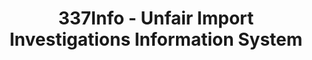 ---
bigquery: https://console.cloud.google.com/bigquery?p=patents-public-data&d=usitc_investigations&page=dataset&project=sheets-management-319211
citation: US International Trade Commission 337Info Unfair Import Investigations Information
  System
contributors: US International Trade Comission
cost: None
description: US International Trade Commission 337Info Unfair Import Investigations
  Information System contains data on investigations done under Section 337. Section
  337 declares the infringement of certain statutory intellectual property rights
  and other forms of unfair competition in import trade to be unlawful practices.
  Most Section 337 investigations involve allegations of patent or registered trademark
  infringement.
documentation: FAQ and tutorial available on the site
last_edit: 04/08/2022, 04:56:19
location: https://pubapps2.usitc.gov/337external/
maintained_by: US International Trade Comission
schema_fields:
- aljAssigned
- dateComplaintFiled
- gcAttorney
- actualStartDateEvidHear
- dateCreated
- title
- actualEndDateEvidHear
- currentStatus
- issueDateOtherNonFinal
- targetDate
- trademarkNumbers
- invUnfairAct
- cafcAppeals
- patentNumbers
- lastUpdated
- ouiiParticipation
- ouiiAttorney
- patentNumber
- docketNo
- currentActiveALJ
- copyrightNumbers
- markmanHearing
- teoProceedingInvolved
- scheduledStartDateEvidHear
- respondent
- investigationNo
- teoIdDueDate
- publication_number
- finalIdOnViolationIssue
- investigationTermDate
- internalRemand
- complainant
- finalIdOnViolationDue
- dateOfPublicationFrNotice
- investigationType
- scheduledEndDateEvidHear
- startDateMarkmanHearing
- id
- teoReliefGranted
- finalDetViolation
- finalDetNoViolation
- teoIdIssueDate
- endDateMarkmanHearing
- htsNumbers
shortname: unfair_import_investigations
tags:
- import
- legal
- trade
timeframe: 2008-2021 (prior to 2008 downloadable as a JSON file)
title: 337Info - Unfair Import Investigations Information System
uuid: 2721f5ec-e599-4890-9265-9706719fc71e
---